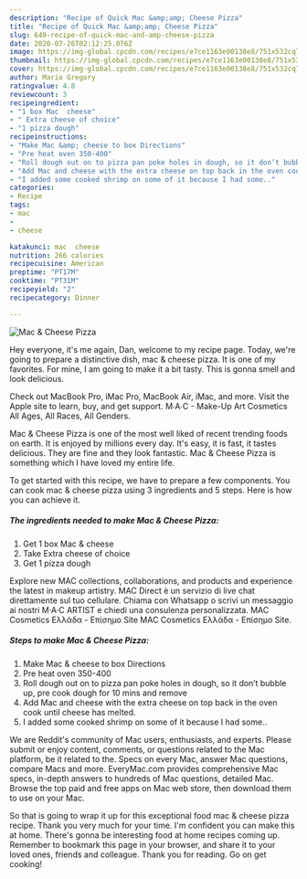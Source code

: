 ```yaml
---
description: "Recipe of Quick Mac &amp;amp; Cheese Pizza"
title: "Recipe of Quick Mac &amp;amp; Cheese Pizza"
slug: 649-recipe-of-quick-mac-and-amp-cheese-pizza
date: 2020-07-26T02:12:25.076Z
image: https://img-global.cpcdn.com/recipes/e7ce1163e00138e8/751x532cq70/mac-cheese-pizza-recipe-main-photo.jpg
thumbnail: https://img-global.cpcdn.com/recipes/e7ce1163e00138e8/751x532cq70/mac-cheese-pizza-recipe-main-photo.jpg
cover: https://img-global.cpcdn.com/recipes/e7ce1163e00138e8/751x532cq70/mac-cheese-pizza-recipe-main-photo.jpg
author: Mario Gregory
ratingvalue: 4.8
reviewcount: 3
recipeingredient:
- "1 box Mac  cheese"
- " Extra cheese of choice"
- "1 pizza dough"
recipeinstructions:
- "Make Mac &amp; cheese to box Directions"
- "Pre heat oven 350-400"
- "Roll dough out on to pizza pan poke holes in dough, so it don’t bubble up, pre cook dough for 10 mins and remove"
- "Add Mac and cheese with the extra cheese on top back in the oven cook until cheese has melted."
- "I added some cooked shrimp on some of it because I had some.."
categories:
- Recipe
tags:
- mac
- 
- cheese

katakunci: mac  cheese 
nutrition: 266 calories
recipecuisine: American
preptime: "PT17M"
cooktime: "PT31M"
recipeyield: "2"
recipecategory: Dinner

---
```



![Mac &amp; Cheese Pizza](https://img-global.cpcdn.com/recipes/e7ce1163e00138e8/751x532cq70/mac-cheese-pizza-recipe-main-photo.jpg)

Hey everyone, it's me again, Dan, welcome to my recipe page. Today, we're going to prepare a distinctive dish, mac &amp; cheese pizza. It is one of my favorites. For mine, I am going to make it a bit tasty. This is gonna smell and look delicious.

Check out MacBook Pro, iMac Pro, MacBook Air, iMac, and more. Visit the Apple site to learn, buy, and get support. M∙A∙C - Make-Up Art Cosmetics All Ages, All Races, All Genders.

Mac &amp; Cheese Pizza is one of the most well liked of recent trending foods on earth. It is enjoyed by millions every day. It's easy, it is fast, it tastes delicious. They are fine and they look fantastic. Mac &amp; Cheese Pizza is something which I have loved my entire life.


To get started with this recipe, we have to prepare a few components. You can cook mac &amp; cheese pizza using 3 ingredients and 5 steps. Here is how you can achieve it.

<!--inarticleads1-->

##### The ingredients needed to make Mac &amp; Cheese Pizza:

1. Get 1 box Mac &amp; cheese
1. Take  Extra cheese of choice
1. Get 1 pizza dough


Explore new MAC collections, collaborations, and products and experience the latest in makeup artistry. MAC Direct è un servizio di live chat direttamente sul tuo cellulare. Chiama con Whatsapp o scrivi un messaggio ai nostri M·A·C ARTIST e chiedi una consulenza personalizzata. MAC Cosmetics Ελλάδα - Επίσημο Site MAC Cosmetics Ελλάδα - Επίσημο Site. 

<!--inarticleads2-->

##### Steps to make Mac &amp; Cheese Pizza:

1. Make Mac &amp; cheese to box Directions
1. Pre heat oven 350-400
1. Roll dough out on to pizza pan poke holes in dough, so it don’t bubble up, pre cook dough for 10 mins and remove
1. Add Mac and cheese with the extra cheese on top back in the oven cook until cheese has melted.
1. I added some cooked shrimp on some of it because I had some..


We are Reddit&#39;s community of Mac users, enthusiasts, and experts. Please submit or enjoy content, comments, or questions related to the Mac platform, be it related to the. Specs on every Mac, answer Mac questions, compare Macs and more. EveryMac.com provides comprehensive Mac specs, in-depth answers to hundreds of Mac questions, detailed Mac. Browse the top paid and free apps on Mac web store, then download them to use on your Mac. 

So that is going to wrap it up for this exceptional food mac &amp; cheese pizza recipe. Thank you very much for your time. I'm confident you can make this at home. There's gonna be interesting food at home recipes coming up. Remember to bookmark this page in your browser, and share it to your loved ones, friends and colleague. Thank you for reading. Go on get cooking!
